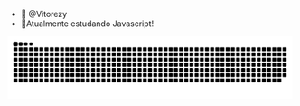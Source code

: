 - 👋 @Vitorezy
- 🌱Atualmente estudando Javascript!
<picture>
  <source media="(prefers-color-scheme: dark)" srcset="https://raw.githubusercontent.com/vitorezy/vitorezy/output/github-contribution-grid-snake-dark.svg">
   <source media="(prefers-color-scheme: light)" srcset="https://raw.githubusercontent.com/YourUser/YourUser/output/github-contribution-grid-snake.svg">
  <img alt="github contribution grid snake animation" src="https://raw.githubusercontent.com/vitorezy/vitorezy/output/github-contribution-grid-snake.svg">
</picture>
